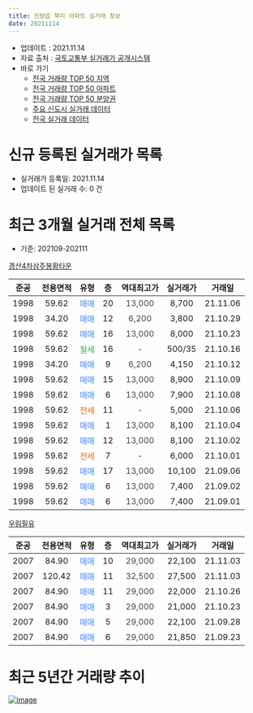 ```yaml
---
title: 진량읍 북리 아파트 실거래 정보
date: 20211114
---
```


* 업데이트 : 2021.11.14
* 자료 출처 : [국토교통부 실거래가 공개시스템](http://rt.molit.go.kr)
* 바로 가기
    * [전국 거래량 TOP 50 지역](https://apt-info.github.io/apt-trade-info/tr)
    * [전국 거래량 TOP 50 아파트](https://apt-info.github.io/apt-trade-info/ta)
    * [전국 거래량 TOP 50 분양권](https://apt-info.github.io/apt-trade-info/tb)
    * [주요 신도시 실거래 데이터](https://apt-info.github.io/apt-trade-info/newtown)
    * [전국 실거래 데이터](https://apt-info.github.io/apt-trade-info/all)



<script async src="https://pagead2.googlesyndication.com/pagead/js/adsbygoogle.js"></script>
<!-- 기본광고 -->
<ins class="adsbygoogle"
     style="display:block"
     data-ad-client="ca-pub-1142216861245946"
     data-ad-slot="4805727019"
     data-ad-format="auto"
     data-full-width-responsive="true"></ins>
<script>
     (adsbygoogle = window.adsbygoogle || []).push({});
</script>


# 신규 등록된 실거래가 목록

* 실거래가 등록일: 2021.11.14
* 업데이트 된 실거래 수: 0 건




<script async src="https://pagead2.googlesyndication.com/pagead/js/adsbygoogle.js"></script>
<!-- 기본광고 -->
<ins class="adsbygoogle"
     style="display:block"
     data-ad-client="ca-pub-1142216861245946"
     data-ad-slot="4805727019"
     data-ad-format="auto"
     data-full-width-responsive="true"></ins>
<script>
     (adsbygoogle = window.adsbygoogle || []).push({});
</script>


# 최근 3개월 실거래 전체 목록
* 기준: 202109-202111


[경산4차삼주봉황타운](https://search.naver.com/search.naver?query=%EA%B2%BD%EC%82%B04%EC%B0%A8%EC%82%BC%EC%A3%BC%EB%B4%89%ED%99%A9%ED%83%80%EC%9A%B4)

|준공|전용면적|유형|층|역대최고가|실거래가|거래일|
|:---:|:---:|:---:|:---:|:---:|:---:|:---:|
|1998|59.62|<span style="color:#4285F3">매매</span>|20|<span style="color:#444444">13,000</span>|8,700|21.11.06|
|1998|34.20|<span style="color:#4285F3">매매</span>|12|<span style="color:#444444">6,200</span>|3,800|21.10.29|
|1998|59.62|<span style="color:#4285F3">매매</span>|16|<span style="color:#444444">13,000</span>|8,000|21.10.23|
|1998|59.62|<span style="color:#34A853">월세</span>|16|<span style="color:#444444">-</span>|500/35|21.10.16|
|1998|34.20|<span style="color:#4285F3">매매</span>|9|<span style="color:#444444">6,200</span>|4,150|21.10.12|
|1998|59.62|<span style="color:#4285F3">매매</span>|15|<span style="color:#444444">13,000</span>|8,900|21.10.09|
|1998|59.62|<span style="color:#4285F3">매매</span>|6|<span style="color:#444444">13,000</span>|7,900|21.10.08|
|1998|59.62|<span style="color:#FF5A00">전세</span>|11|<span style="color:#444444">-</span>|5,000|21.10.06|
|1998|59.62|<span style="color:#4285F3">매매</span>|1|<span style="color:#444444">13,000</span>|8,100|21.10.04|
|1998|59.62|<span style="color:#4285F3">매매</span>|12|<span style="color:#444444">13,000</span>|8,100|21.10.02|
|1998|59.62|<span style="color:#FF5A00">전세</span>|7|<span style="color:#444444">-</span>|6,000|21.10.01|
|1998|59.62|<span style="color:#4285F3">매매</span>|17|<span style="color:#444444">13,000</span>|10,100|21.09.06|
|1998|59.62|<span style="color:#4285F3">매매</span>|6|<span style="color:#444444">13,000</span>|7,400|21.09.02|
|1998|59.62|<span style="color:#4285F3">매매</span>|6|<span style="color:#444444">13,000</span>|7,400|21.09.01|

[우림필유](https://search.naver.com/search.naver?query=%EC%9A%B0%EB%A6%BC%ED%95%84%EC%9C%A0)

|준공|전용면적|유형|층|역대최고가|실거래가|거래일|
|:---:|:---:|:---:|:---:|:---:|:---:|:---:|
|2007|84.90|<span style="color:#4285F3">매매</span>|10|<span style="color:#444444">29,000</span>|22,100|21.11.03|
|2007|120.42|<span style="color:#4285F3">매매</span>|11|<span style="color:#444444">32,500</span>|27,500|21.11.03|
|2007|84.90|<span style="color:#4285F3">매매</span>|11|<span style="color:#444444">29,000</span>|22,000|21.10.26|
|2007|84.90|<span style="color:#4285F3">매매</span>|3|<span style="color:#444444">29,000</span>|21,000|21.10.23|
|2007|84.90|<span style="color:#4285F3">매매</span>|5|<span style="color:#444444">29,000</span>|22,100|21.09.28|
|2007|84.90|<span style="color:#4285F3">매매</span>|6|<span style="color:#444444">29,000</span>|21,850|21.09.23|



<script async src="https://pagead2.googlesyndication.com/pagead/js/adsbygoogle.js"></script>
<!-- 기본광고 -->
<ins class="adsbygoogle"
     style="display:block"
     data-ad-client="ca-pub-1142216861245946"
     data-ad-slot="4805727019"
     data-ad-format="auto"
     data-full-width-responsive="true"></ins>
<script>
     (adsbygoogle = window.adsbygoogle || []).push({});
</script>


# 최근 5년간 거래량 추이


<div style="width:100%;">
    <canvas id="deal_progress" height="200"></canvas>
</div>

<script>
new Chart(document.getElementById("deal_progress"), {
    type: 'line',
    data: {
        labels: ['16.01','16.02','16.03','16.04','16.05','16.06','16.07','16.08','16.09','16.10','16.11','16.12','17.01','17.02','17.03','17.04','17.05','17.06','17.07','17.08','17.09','17.10','17.11','17.12','18.01','18.02','18.03','18.04','18.05','18.06','18.07','18.08','18.09','18.10','18.11','18.12','19.01','19.02','19.03','19.04','19.05','19.06','19.07','19.08','19.09','19.10','19.11','19.12','20.01','20.02','20.03','20.04','20.05','20.06','20.07','20.08','20.09','20.10','20.11','20.12','21.01','21.02','21.03','21.04','21.05','21.06','21.07','21.08','21.09','21.10','21.11'],
        datasets: [{
            label: '매매/분양권',
            data: [11,6,5,11,7,10,6,6,11,9,8,5,6,9,11,4,10,3,7,18,18,4,6,4,6,4,13,9,2,5,7,4,7,9,4,5,5,6,9,5,4,8,11,10,4,7,5,11,5,8,4,8,9,11,11,10,12,14,17,16,15,14,15,15,9,9,5,10,5,9,3],
            borderColor: "rgba(66, 133, 243, 1)",
            backgroundColor: "rgba(66, 133, 243, 0.05)",
            borderWidth: 1,
            pointRadius: 0,
            fill: false,
            lineTension: 0
        },{
            label: '전/월세',
            data: [9,6,4,2,8,7,3,5,8,5,4,7,4,4,5,3,1,4,2,4,2,1,1,2,1,4,5,5,3,5,2,4,4,4,5,5,7,3,3,11,5,5,4,3,3,2,3,2,4,2,3,3,2,1,3,2,4,4,4,2,3,1,3,3,1,15,2,3,0,3,0],
            borderColor: "rgba(255, 90, 0, 1)",
            backgroundColor: "rgba(255, 90, 0, 0.05)",
            borderWidth: 1,
            pointRadius: 0,
            fill: false,
            lineTension: 0
        },{
            label: '합계',
            data: [20,12,9,13,15,17,9,11,19,14,12,12,10,13,16,7,11,7,9,22,20,5,7,6,7,8,18,14,5,10,9,8,11,13,9,10,12,9,12,16,9,13,15,13,7,9,8,13,9,10,7,11,11,12,14,12,16,18,21,18,18,15,18,18,10,24,7,13,5,12,3],
            borderColor: "rgba(0, 0, 0, 1)",
            backgroundColor: "rgba(0, 0, 0, 0.03)",
            borderWidth: 0.1,
            pointRadius: 0,
            fill: true,
            lineTension: 0
        }
        ]
    },
    options: {
        responsive: true,
        title: {
            display: false
        },
        tooltips: {
            mode: 'index',
            intersect: false
        },
        hover: {
            mode: 'nearest',
            intersect: true
        },
        scales: {
            xAxes: [{
                display: true,
                scaleLabel: {
                    display: true,
                    labelString: '년/월'
                }
            }],
            yAxes: [{
                display: true,
                ticks: {
                    suggestedMin: 0,
                },
                scaleLabel: {
                    display: true,
                    labelString: '실거래 수'
                }
            }]
        }
    }
});

</script>


[![image](https://apt-info.github.io/images/2020-01-03-apt-trade-info/1024x500.png)](https://play.google.com/store/apps/details?id=com.aptinfo.apttradeinfo)

